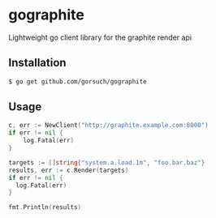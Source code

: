 gographite
==========

Lightweight go client library for the graphite render api

## Installation

```sh
$ go get github.com/gorsuch/gographite
```

## Usage

```go
c, err := NewClient("http://graphite.example.com:8000")
if err != nil {
	log.Fatal(err)
}

targets := []string{"system.a.load.1m", "foo.bar.baz"}
results, err := c.Render(targets)
if err != nil {
  log.Fatal(err)
}

fmt.Println(results)
```
